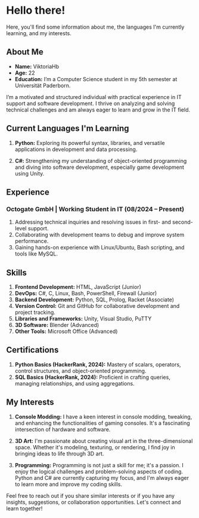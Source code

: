 
# Hello there! 
Here, you'll find some information about me, the languages I'm currently learning, and my interests.

## About Me

- **Name:** ViktoriaHb
- **Age:** 22
- **Education:** I’m a Computer Science student in my 5th semester at Universität Paderborn.

I’m a motivated and structured individual with practical experience in IT support and software development. I thrive on analyzing and solving technical challenges and am always eager to learn and grow in the IT field.

## Current Languages I'm Learning

1. **Python:** Exploring its powerful syntax, libraries, and versatile applications in development and data processing.

2. **C#:** Strengthening my understanding of object-oriented programming and diving into software development, especially game development using Unity.

## Experience
### Octogate GmbH | Working Student in IT (08/2024 – Present)
1. Addressing technical inquiries and resolving issues in first- and second-level support.
2. Collaborating with development teams to debug and improve system performance.
3. Gaining hands-on experience with Linux/Ubuntu, Bash scripting, and tools like MySQL.

## Skills

1. **Frontend Development:** HTML, JavaScript (Junior)
2. **DevOps:** C#, C, Linux, Bash, PowerShell, Firewall (Junior)
3. **Backend Development:** Python, SQL, Prolog, Racket (Associate)
4. **Version Control:** Git and GitHub for collaborative development and project tracking.
5. **Libraries and Frameworks:** Unity, Visual Studio, PuTTY
6. **3D Software:** Blender (Advanced)
7. **Other Tools:** Microsoft Office (Advanced)

## Certifications

1. **Python Basics (HackerRank, 2024):** Mastery of scalars, operators, control structures, and object-oriented programming.
2. **SQL Basics (HackerRank, 2024):** Proficient in crafting queries, managing relationships, and using aggregations.

## My Interests

1. **Console Modding:** I have a keen interest in console modding, tweaking, and enhancing the functionalities of gaming consoles. It's a fascinating intersection of hardware and software.

2. **3D Art:** I'm passionate about creating visual art in the three-dimensional space. Whether it's modeling, texturing, or rendering, I find joy in bringing ideas to life through 3D art.

3. **Programming:** Programming is not just a skill for me; it's a passion. I enjoy the logical challenges and problem-solving aspects of coding. Python and C# are currently capturing my focus, and I'm always eager to learn more and improve my coding skills.

Feel free to reach out if you share similar interests or if you have any insights, suggestions, or collaboration opportunities. Let's connect and learn together!
<!---
ViktoriaHb/ViktoriaHb is a ✨ special ✨ repository because its `README.md` (this file) appears on your GitHub profile.
You can click the Preview link to take a look at your changes.
--->
